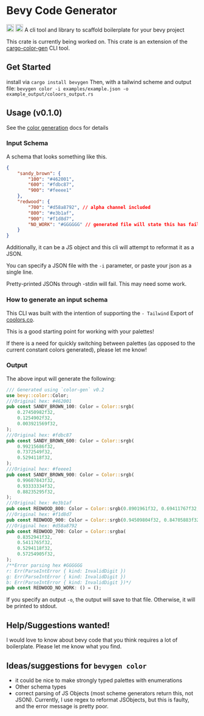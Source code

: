# Bevy Code Generator
[<img alt="github" src="https://img.shields.io/badge/github-dsgallups/bevygen?style=for-the-badge&labelColor=555555&logo=github" height="20">](https://github.com/dsgallups/bevygen)
[<img alt="crates.io" src="https://img.shields.io/crates/v/bevygen.svg?style=for-the-badge&color=fc8d62&logo=rust" height="20">](https://crates.io/crates/bevygen)
A cli tool and library to scaffold boilerplate for your bevy project


This crate is currently being worked on. This crate is an extension
of the [cargo-color-gen](https://github.com/dsgallups/cargo-color-gen) CLI tool.

## Get Started
install via `cargo install bevygen`
Then, with a tailwind scheme and output file:
`bevygen color -i examples/example.json -o example_output/coloors_output.rs`

## Usage (v0.1.0)
See the [color generation](https://github.com/dsgallups/bevygen/tree/main/src/color) docs for details

### Input Schema
A schema that looks something like this.
```json
{
    "sandy_brown": {
        "100": "#462001",
        "600": "#fdbc87",
        "900": "#feeee1"
    },
    "redwood": {
        "700": "#d58a8792", // alpha channel included
        "800": "#e3b1af",
        "900": "#f1d8d7",
        "NO_WORK": "#GGGGGG" // generated file will state this has failed
    }
}
```
Additionally, it can be a JS object and this cli will attempt to reformat it as a JSON.

You can specify a JSON file with the `-i` parameter, or paste your json as a single line.

Pretty-printed JSONs through -stdin will fail. This may need some work.

### How to generate an input schema
This CLI was built with the intention of supporting the `- Tailwind` Export of [coolors.co](https://coolors.co/generate).

This is a good starting point for working with your palettes!

If there is a need for quickly switching between palettes (as opposed to the current constant colors generated), please let me know!

### Output

The above input will generate the following:

```rust
/// Generated using `color-gen` v0.2
use bevy::color::Color;
///Original hex: #462001
pub const SANDY_BROWN_100: Color = Color::srgb(
    0.27450982f32,
    0.1254902f32,
    0.003921569f32,
);
///Original hex: #fdbc87
pub const SANDY_BROWN_600: Color = Color::srgb(
    0.99215686f32,
    0.7372549f32,
    0.5294118f32,
);
///Original hex: #feeee1
pub const SANDY_BROWN_900: Color = Color::srgb(
    0.99607843f32,
    0.93333334f32,
    0.88235295f32,
);
///Original hex: #e3b1af
pub const REDWOOD_800: Color = Color::srgb(0.8901961f32, 0.69411767f32, 0.6862745f32);
///Original hex: #f1d8d7
pub const REDWOOD_900: Color = Color::srgb(0.94509804f32, 0.84705883f32, 0.84313726f32);
///Original hex: #d58a8792
pub const REDWOOD_700: Color = Color::srgba(
    0.8352941f32,
    0.5411765f32,
    0.5294118f32,
    0.57254905f32,
);
/**Error parsing hex #GGGGGG
r: Err(ParseIntError { kind: InvalidDigit })
g: Err(ParseIntError { kind: InvalidDigit })
b: Err(ParseIntError { kind: InvalidDigit })*/
pub const REDWOOD_NO_WORK: () = ();
```

If you specify an output `-o`, the output will save to that file. Otherwise, it will be printed to stdout.

## Help/Suggestions wanted!

I would love to know about bevy code that you think requires a lot of boilerplate.
Please let me know what you find.


## Ideas/suggestions for `bevygen color`
- it could be nice to make strongly typed palettes with enumerations
- Other schema types
- correct parsing of JS Objects (most scheme generators return this, not JSON).
Currently, I use regex to reformat JSObjects, but this is faulty, and the error message is pretty poor.
